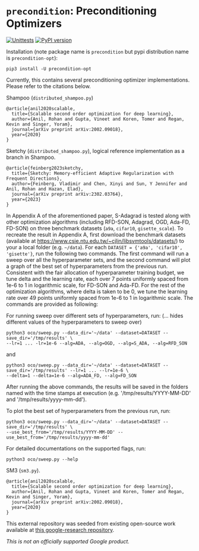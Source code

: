 # `precondition`: Preconditioning Optimizers

[![Unittests](https://github.com/google-research/precondition/actions/workflows/pytest_and_autopublish.yml/badge.svg)](https://github.com/google-research/precondition/actions/workflows/pytest_and_autopublish.yml)
[![PyPI version](https://badge.fury.io/py/precondition-opt.svg)](https://badge.fury.io/py/precondition-opt)

Installation (note package name is `precondition` but pypi distribution name is `precondition-opt`):
```
pip3 install -U precondition-opt
```

Currently, this contains several preconditioning optimizer implementations. Please refer to the citations below.

Shampoo (`distributed_shampoo.py`)

```
@article{anil2020scalable,
  title={Scalable second order optimization for deep learning},
  author={Anil, Rohan and Gupta, Vineet and Koren, Tomer and Regan, Kevin and Singer, Yoram},
  journal={arXiv preprint arXiv:2002.09018},
  year={2020}
}
```

Sketchy (`distributed_shampoo.py`), logical reference implementation as a branch in Shampoo.
```
@article{feinberg2023sketchy,
  title={Sketchy: Memory-efficient Adaptive Regularization with Frequent Directions},
  author={Feinberg, Vladimir and Chen, Xinyi and Sun, Y Jennifer and Anil, Rohan and Hazan, Elad},
  journal={arXiv preprint arXiv:2302.03764},
  year={2023}
}
```
In Appendix A of the aforementioned paper, S-Adagrad is tested along with other optimization algorithms (including RFD-SON, Adagrad, OGD, Ada-FD, FD-SON) on three benchmark datasets (`a9a`, `cifar10`, `gisette_scale`). To recreate the result in Appendix A, first download the benchmark datasets (available at https://www.csie.ntu.edu.tw/~cjlin/libsvmtools/datasets/) to your a local folder (e.g. `~/data`). For each `DATASET = {'a9a', 'cifar10', 'gisette'}`, run the following two commands. The first command will run a sweep over all the hyperparameter sets, and the second command will plot a graph of the best set of hyperparameters from the previous run. Consistent with the fair allocation of hyperparameter training budget, we tune delta and the learning rate, each over 7 points uniformly spaced from 1e-6 to 1 in logarithmic scale, for FD-SON and Ada-FD. For the rest of the optimization algorithms, where delta is taken to be 0, we tune the learning rate over 49 points uniformly spaced from 1e-6 to 1 in logarithmic scale. The commands are provided as following:

For running sweep over different sets of hyperparameters, run: (... hides different values of the hyperparameters to sweep over)
```
python3 oco/sweep.py --data_dir='~/data' --dataset=DATASET --save_dir='/tmp/results' \
--lr=1 ... -lr=1e-6 --alg=ADA, --alg=OGD, --alg=S_ADA, --alg=RFD_SON
```
and
```
python3 oco/sweep.py --data_dir='~/data' --dataset=DATASET --save_dir='/tmp/results' --lr=1 ... --lr=1e-6 \
--delta=1 --delta=1e-6 --alg=ADA_FD, --alg=FD_SON
```
After running the above commands, the results will be saved in the folders named with the time stamps at execution (e.g. '/tmp/results/YYYY-MM-DD' and '/tmp/results/yyyy-mm-dd').

To plot the best set of hyperparameters from the previous run, run:
```
python3 oco/sweep.py --data_dir='~/data' --dataset=DATASET --save_dir='/tmp/results' \
--use_best_from='/tmp/results/YYYY-MM-DD' --use_best_from='/tmp/results/yyyy-mm-dd'
```
For detailed documentations on the supported flags, run:
```
python3 oco/sweep.py --help
```

SM3 (`sm3.py`).
```
@article{anil2020scalable,
  title={Scalable second order optimization for deep learning},
  author={Anil, Rohan and Gupta, Vineet and Koren, Tomer and Regan, Kevin and Singer, Yoram},
  journal={arXiv preprint arXiv:2002.09018},
  year={2020}
}
```

This external repository was seeded from existing open-source work available at [this google-research repository](https://github.com/google-research/google-research/tree/master/scalable_shampoo).


*This is not an officially supported Google product.*
